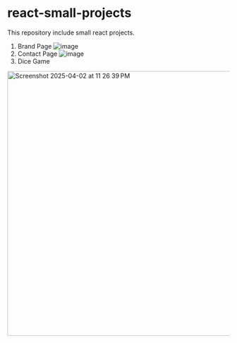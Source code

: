 # react-small-projects
This repository include small react projects. 
1. Brand Page
![image](https://github.com/user-attachments/assets/fdca19d1-8c37-4261-a7e7-22e2d9714474)
2. Contact Page
![image](https://github.com/user-attachments/assets/6a949c3a-7432-4174-b412-a75d8bdd7454)
3. Dice Game
<img width="600" alt="Screenshot 2025-04-02 at 11 26 39 PM" src="https://github.com/user-attachments/assets/b3c94ba0-c5f4-405c-b9aa-797fa2f01640" />
